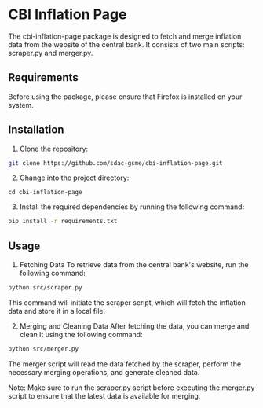 # CBI Inflation Page
The cbi-inflation-page package is designed to fetch and merge inflation data from the website of the central bank. It consists of two main scripts: scraper.py and merger.py.

## Requirements
Before using the package, please ensure that Firefox is installed on your system.

## Installation
1. Clone the repository:
```bash
git clone https://github.com/sdac-gsme/cbi-inflation-page.git
```
2. Change into the project directory:
```
cd cbi-inflation-page
```
3. Install the required dependencies by running the following command:
```bash
pip install -r requirements.txt
```

## Usage
1. Fetching Data
To retrieve data from the central bank's website, run the following command:

```bash
python src/scraper.py
```

This command will initiate the scraper script, which will fetch the inflation data and store it in a local file.

2. Merging and Cleaning Data
After fetching the data, you can merge and clean it using the following command:

```bash
python src/merger.py
```

The merger script will read the data fetched by the scraper, perform the necessary merging operations, and generate cleaned data.

Note: Make sure to run the scraper.py script before executing the merger.py script to ensure that the latest data is available for merging.
